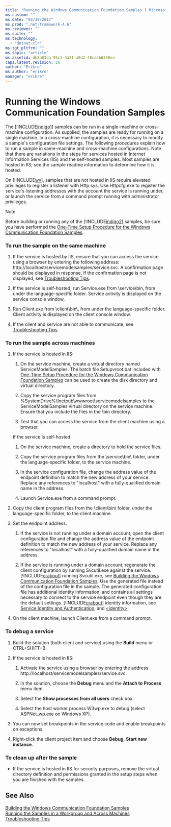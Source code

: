 ```yaml
---
title: "Running the Windows Communication Foundation Samples | Microsoft Docs"
ms.custom: ""
ms.date: "03/30/2017"
ms.prod: ".net-framework-4.6"
ms.reviewer: ""
ms.suite: ""
ms.technology: 
  - "dotnet-clr"
ms.tgt_pltfrm: ""
ms.topic: "article"
ms.assetid: db8a83da-95c1-4a21-a9d2-48caeb6398ea
caps.latest.revision: 26
author: "Erikre"
ms.author: "erikre"
manager: "erikre"
---
```

# Running the Windows Communication Foundation Samples
The [!INCLUDE[indigo1](../../../../includes/indigo1-md.md)] samples can be run in a single-machine or cross-machine configuration. As supplied, the samples are ready for running on a single machine. In a cross-machine configuration, it is necessary to modify a sample's configuration file settings. The following procedures explain how to run a sample in same-machine and cross-machine configurations. Note that there are variations in the steps for services hosted in Internet Information Services (IIS) and the self-hosted samples. Most samples are hosted in IIS; see the sample readme information to determine how it is hosted.  
  
 On [!INCLUDE[wv](../../../../includes/wv-md.md)], samples that are not hosted in IIS require elevated privileges to register a listener with Http.sys. Use Httpcfg.exe to register the service's listening addresses with the account the service is running under, or launch the service from a command prompt running with administrator privileges.  
  
> [!NOTE]
>  Before building or running any of the [!INCLUDE[indigo2](../../../../includes/indigo2-md.md)] samples, be sure you have performed the [One-Time Setup Procedure for the Windows Communication Foundation Samples](../../../../docs/framework/wcf/samples/one-time-setup-procedure-for-the-wcf-samples.md).  
  
### To run the sample on the same machine  
  
1.  If the service is hosted by IIS, ensure that you can access the service using a browser by entering the following address: http://localhost/servicemodelsamples/service.svc. A confirmation page should be displayed in response. If the confirmation page is not displayed, see [Troubleshooting Tips](http://msdn.microsoft.com/en-us/8787c877-5e96-42da-8214-fa737a38f10b).  
  
2.  If the service is self-hosted, run Service.exe from \service\bin, from under the language-specific folder. Service activity is displayed on the service console window.  
  
3.  Run Client.exe from \client\bin\\, from under the language-specific folder. Client activity is displayed on the client console window.  
  
4.  If the client and service are not able to communicate, see [Troubleshooting Tips](http://msdn.microsoft.com/en-us/8787c877-5e96-42da-8214-fa737a38f10b).  
  
### To run the sample across machines  
  
1.  If the service is hosted in IIS:  
  
    1.  On the service machine, create a virtual directory named ServiceModelSamples. The batch file Setupvroot.bat included with [One-Time Setup Procedure for the Windows Communication Foundation Samples](../../../../docs/framework/wcf/samples/one-time-setup-procedure-for-the-wcf-samples.md) can be used to create the disk directory and virtual directory.  
  
    2.  Copy the service program files from %SystemDrive%\Inetpub\wwwroot\servicemodelsamples to the ServiceModelSamples virtual directory on the service machine. Ensure that you include the files in the \bin directory.  
  
    3.  Test that you can access the service from the client machine using a browser.  
  
     If the service is self-hosted:  
  
    1.  On the service machine, create a directory to hold the service files.  
  
    2.  Copy the service program files from the \service\bin\ folder, under the language-specific folder, to the service machine.  
  
    3.  In the service configuration file, change the address value of the endpoint definition to match the new address of your service. Replace any references to "localhost" with a fully-qualified domain name in the address.  
  
    4.  Launch Service.exe from a command prompt.  
  
2.  Copy the client program files from the \client\bin\ folder, under the language-specific folder, to the client machine.  
  
3.  Set the endpoint address.  
  
    1.  If the service is not running under a domain account, open the client configuration file and change the address value of the endpoint definition to match the new address of your service. Replace any references to "localhost" with a fully-qualified domain name in the address.  
  
    2.  If the service is running under a domain account, regenerate the client configuration by running Svcutil.exe against the service. [!INCLUDE[crabout](../../../../includes/crabout-md.md)] running Svcutil.exe, see [Building the Windows Communication Foundation Samples](../../../../docs/framework/wcf/samples/building-the-samples.md). Use the generated file instead of the configuration file in the sample. The generated configuration file has additional identity information, and contains all settings necessary to connect to the service endpoint even though they are the default settings. [!INCLUDE[crabout](../../../../includes/crabout-md.md)] identity information, see [Service Identity and Authentication](../../../../docs/framework/wcf/feature-details/service-identity-and-authentication.md), and [\<identity>](../../../../docs/framework/configuring-apps/file-schema/wcf/identity.md).  
  
4.  On the client machine, launch Client.exe from a command prompt.  
  
### To debug a service  
  
1.  Build the solution (both client and service) using the **Build** menu or CTRL+SHIFT+B.  
  
2.  If the service is hosted in IIS:  
  
    1.  Activate the service using a browser by entering the address http://localhost/servicemodelsamples/service.svc.  
  
    2.  In the solution, choose the **Debug** menu and the **Attach to Process** menu item.  
  
    3.  Select the **Show processes from all users** check box.  
  
    4.  Select the host worker process W3wp.exe to debug (select ASPNet_wp.exe on Windows XP).  
  
3.  You can now set breakpoints in the service code and enable breakpoints on exceptions.  
  
4.  Right-click the client project item and choose **Debug**, **Start new instance**.  
  
### To clean up after the sample  
  
-   If the service is hosted in IIS for security purposes, remove the virtual directory definition and permissions granted in the setup steps when you are finished with the samples.  
  
## See Also  
 [Building the Windows Communication Foundation Samples](../../../../docs/framework/wcf/samples/building-the-samples.md)   
 [Running the Samples in a Workgroup and Across Machines](http://msdn.microsoft.com/en-us/a451a525-e7ce-452d-9da9-620221260113)   
 [Troubleshooting Tips](http://msdn.microsoft.com/en-us/8787c877-5e96-42da-8214-fa737a38f10b)